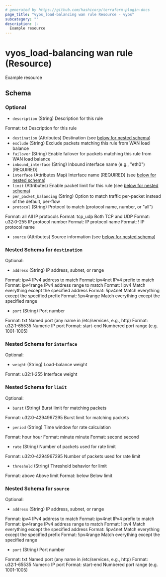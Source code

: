 ```yaml
---
# generated by https://github.com/hashicorp/terraform-plugin-docs
page_title: "vyos_load-balancing wan rule Resource - vyos"
subcategory: ""
description: |-
  Example resource
---
```


# vyos_load-balancing wan rule (Resource)

Example resource



<!-- schema generated by tfplugindocs -->
## Schema

### Optional

- `description` (String) Description for this rule

Format: txt
Description for this rule
- `destination` (Attributes) Destination (see [below for nested schema](#nestedatt--destination))
- `exclude` (String) Exclude packets matching this rule from WAN load balance
- `failover` (String) Enable failover for packets matching this rule from WAN load balance
- `inbound_interface` (String) Inbound interface name (e.g., "eth0") [REQUIRED]
- `interface` (Attributes Map) Interface name [REQUIRED] (see [below for nested schema](#nestedatt--interface))
- `limit` (Attributes) Enable packet limit for this rule (see [below for nested schema](#nestedatt--limit))
- `per_packet_balancing` (String) Option to match traffic per-packet instead of the default, per-flow
- `protocol` (String) Protocol to match (protocol name, number, or "all")

Format: all
All IP protocols
Format: tcp_udp
Both TCP and UDP
Format: u32:0-255
IP protocol number
Format: <protocol>
IP protocol name
Format: !<protocol>
IP protocol name
- `source` (Attributes) Source information (see [below for nested schema](#nestedatt--source))

<a id="nestedatt--destination"></a>
### Nested Schema for `destination`

Optional:

- `address` (String) IP address, subnet, or range

Format: ipv4
IPv4 address to match
Format: ipv4net
IPv4 prefix to match
Format: ipv4range
IPv4 address range to match
Format: !ipv4
Match everything except the specified address
Format: !ipv4net
Match everything except the specified prefix
Format: !ipv4range
Match everything except the specified range
- `port` (String) Port number

Format: txt
Named port (any name in /etc/services, e.g., http)
Format: u32:1-65535
Numeric IP port
Format: start-end
Numbered port range (e.g. 1001-1005)


<a id="nestedatt--interface"></a>
### Nested Schema for `interface`

Optional:

- `weight` (String) Load-balance weight

Format: u32:1-255
Interface weight


<a id="nestedatt--limit"></a>
### Nested Schema for `limit`

Optional:

- `burst` (String) Burst limit for matching packets

Format: u32:0-4294967295
Burst limit for matching packets
- `period` (String) Time window for rate calculation

Format: hour
hour
Format: minute
minute
Format: second
second
- `rate` (String) Number of packets used for rate limit

Format: u32:0-4294967295
Number of packets used for rate limit
- `threshold` (String) Threshold behavior for limit

Format: above
Above limit
Format: below
Below limit


<a id="nestedatt--source"></a>
### Nested Schema for `source`

Optional:

- `address` (String) IP address, subnet, or range

Format: ipv4
IPv4 address to match
Format: ipv4net
IPv4 prefix to match
Format: ipv4range
IPv4 address range to match
Format: !ipv4
Match everything except the specified address
Format: !ipv4net
Match everything except the specified prefix
Format: !ipv4range
Match everything except the specified range
- `port` (String) Port number

Format: txt
Named port (any name in /etc/services, e.g., http)
Format: u32:1-65535
Numeric IP port
Format: start-end
Numbered port range (e.g. 1001-1005)
